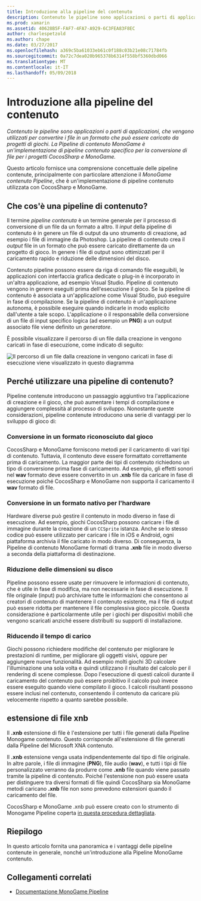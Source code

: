 ```yaml
---
title: Introduzione alla pipeline del contenuto
description: Contenuto le pipeline sono applicazioni o parti di applicazioni, che vengono utilizzati per convertire i file in un formato che può essere caricato da progetti di giochi. La Pipeline di contenuto MonoGame è un'implementazione di pipeline contenuto specifico per la conversione di file per i progetti CocosSharp e MonoGame.
ms.prod: xamarin
ms.assetid: 40628B5F-FAF7-4FA7-A929-6C3FEA83F8EC
author: charlespetzold
ms.author: chape
ms.date: 03/27/2017
ms.openlocfilehash: a369c5ba61033eb61c0f188c03b21e08c71784fb
ms.sourcegitcommit: 0a72c7dea020b965378b6314f558bf5360dbd066
ms.translationtype: MT
ms.contentlocale: it-IT
ms.lasthandoff: 05/09/2018
---
```

# <a name="introduction-to-content-pipelines"></a>Introduzione alla pipeline del contenuto

_Contenuto le pipeline sono applicazioni o parti di applicazioni, che vengono utilizzati per convertire i file in un formato che può essere caricato da progetti di giochi. La Pipeline di contenuto MonoGame è un'implementazione di pipeline contenuto specifico per la conversione di file per i progetti CocosSharp e MonoGame._

Questo articolo fornisce una comprensione concettuale delle pipeline contenute, principalmente con particolare attenzione il *MonoGame contenuto Pipeline*, che è un'implementazione di pipeline contenuto utilizzata con CocosSharp e MonoGame.


## <a name="what-is-a-content-pipeline"></a>Che cos'è una pipeline di contenuto?

Il termine *pipeline contenuta* è un termine generale per il processo di conversione di un file da un formato a altro. Il *input* della pipeline di contenuto è in genere un file di output da uno strumento di creazione, ad esempio i file di immagine da Photoshop. La pipeline di contenuto crea il *output* file in un formato che può essere caricato direttamente da un progetto di gioco. In genere i file di output sono ottimizzati per il caricamento rapido e riduzione delle dimensioni del disco.

Contenuto pipeline possono essere da riga di comando file eseguibili, le applicazioni con interfaccia grafica dedicate o plug-in è incorporato in un'altra applicazione, ad esempio Visual Studio. Pipeline di contenuto vengono in genere eseguiti prima dell'esecuzione il gioco. Se la pipeline di contenuto è associata a un'applicazione come Visual Studio, può eseguire in fase di compilazione. Se la pipeline di contenuto è un'applicazione autonoma, è possibile eseguire quando indicarle in modo esplicito dall'utente a tale scopo. L'applicazione o il responsabile della conversione di un file di input specifico logica (ad esempio un **PNG**) a un output associato file viene definito un *generatore*. 

È possibile visualizzare il percorso di un file dalla creazione in vengono caricati in fase di esecuzione, come indicato di seguito:

![](introduction-images/image1.png "Il percorso di un file dalla creazione in vengono caricati in fase di esecuzione viene visualizzato in questo diagramma")

## <a name="why-use-a-content-pipeline"></a>Perché utilizzare una pipeline di contenuto?

Pipeline contenute introducono un passaggio aggiuntivo tra l'applicazione di creazione e il gioco, che può aumentare i tempi di compilazione e aggiungere complessità al processo di sviluppo. Nonostante queste considerazioni, pipeline contenute introducono una serie di vantaggi per lo sviluppo di gioco di:


### <a name="converting-to-a-format-understood-by-the-game"></a>Conversione in un formato riconosciuto dal gioco

CocosSharp e MonoGame forniscono metodi per il caricamento di vari tipi di contenuto. Tuttavia, il contenuto deve essere formattato correttamente prima di caricamento. La maggior parte dei tipi di contenuto richiedono un tipo di conversione prima fase di caricamento. Ad esempio, gli effetti sonori nel **wav** formato deve essere convertito in un **.xnb** file da caricare in fase di esecuzione poiché CocosSharp e MonoGame non supporta il caricamento il **wav** formato di file.


### <a name="converting-to-a-format-native-to-the-hardware"></a>Conversione in un formato nativo per l'hardware

Hardware diverse può gestire il contenuto in modo diverso in fase di esecuzione. Ad esempio, giochi CocosSharp possono caricare i file di immagine durante la creazione di un `CCSprite` istanza. Anche se lo stesso codice può essere utilizzato per caricare i file in iOS e Android, ogni piattaforma archivia il file caricato in modo diverso. Di conseguenza, la Pipeline di contenuto MonoGame formati di trama **.xnb** file in modo diverso a seconda della piattaforma di destinazione.


### <a name="reducing-size-on-disk"></a>Riduzione delle dimensioni su disco 

Pipeline possono essere usate per rimuovere le informazioni di contenuto, che è utile in fase di modifica, ma non necessarie in fase di esecuzione. Il file originale (input) può archiviare tutte le informazioni che consentono ai creatori di contenuto di mantenere il contenuto esistente, ma il file di output può essere ridotta per mantenere il file complessiva gioco piccole. Questa considerazione è particolarmente utile per i giochi per dispositivi mobili che vengono scaricati anziché essere distribuiti su supporti di installazione.


### <a name="reducing-load-time"></a>Riducendo il tempo di carico

Giochi possono richiedere modifiche del contenuto per migliorare le prestazioni di runtime, per migliorare gli oggetti visivi, oppure per aggiungere nuove funzionalità. Ad esempio molti giochi 3D calcolare l'illuminazione una sola volta e quindi utilizzano il risultato del calcolo per il rendering di scene complesse. Dopo l'esecuzione di questi calcoli durante il caricamento del contenuto può essere proibitivo il calcolo può invece essere eseguito quando viene compilato il gioco. I calcoli risultanti possono essere inclusi nel contenuto, consentendo il contenuto da caricare più velocemente rispetto a quanto sarebbe possibile. 


## <a name="xnb-file-extension"></a>estensione di file xnb

Il **.xnb** estensione di file è l'estensione per tutti i file generati dalla Pipeline Monogame contenuto. Questo corrisponde all'estensione di file generati dalla Pipeline del Microsoft XNA contenuto.

Il **.xnb** estensione venga usata indipendentemente dal tipo di file originale. In altre parole, i file di immagine (**PNG**), file audio (**wav**), e tutti i tipi di file personalizzato verranno da produrre come **.xnb** file quando viene passato tramite la pipeline di contenuto. Poiché l'estensione non può essere usata per distinguere tra diversi formati di file quindi CocosSharp sia MonoGame metodi caricano **.xnb** file non sono prevedono estensioni quando il caricamento del file.

CocosSharp e MonoGame .xnb può essere creato con lo strumento di Monogame Pipeline coperta [in questa procedura dettagliata](~/graphics-games/cocossharp/content-pipeline/walkthrough.md).


## <a name="summary"></a>Riepilogo

In questo articolo fornita una panoramica e i vantaggi delle pipeline contenute in generale, nonché un'introduzione alla Pipeline MonoGame contenuto.

## <a name="related-links"></a>Collegamenti correlati

- [Documentazione MonoGame Pipeline](http://www.monogame.net/documentation/?page=Pipeline)
